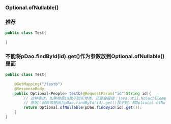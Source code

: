 ### Optional.ofNullable()



### 推荐

```java
public class Test{
    
}
```



### 不能将pDao.findById(id).get()作为参数放到Optional.ofNullable()里面

```java
public class Test{
        
    @GetMapping("/testb")
    @ResponseBody
    public Optional<People> testb(@RequestParam("id")String id){
        // 这种表达，如果根据id找不到实体类，还是会报错：java.util.NoSuchElementException: No value present。（并没有创建一个空的Optional）
        // 原因：抛异常是因为pDao.findById(id).get()找不到，和Optional.ofNullable()无关
        return Optional.ofNullable(pDao.findById(id).get());
    }
}
```



















